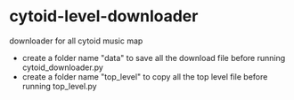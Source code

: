 # cytoid-level-downloader
downloader for all cytoid music map

- create a folder name "data" to save all the download file before running cytoid_downloader.py
- create a folder name "top_level" to copy all the top level file before running top_level.py
